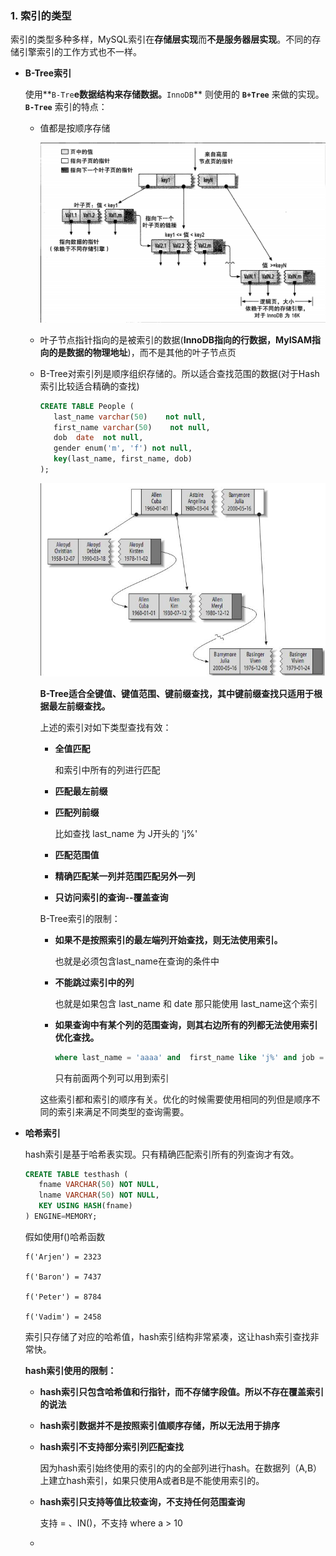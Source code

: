 ### 1. 索引的类型

索引的类型多种多样，MySQL索引在**存储层实现**而**不是服务器层实现**。不同的存储引擎索引的工作方式也不一样。

- **B-Tree索引**

  使用**`B-Tre`**e数据结构来存储数据。**`InnoDB`** 则使用的 **`B+Tree`** 来做的实现。**`B-Tree`** 索引的特点：

  - 值都是按顺序存储

    ![图](https://github.com/mxsm/document/blob/master/image/database/%E9%AB%98%E6%80%A7%E8%83%BDMysql%E8%AF%BB%E4%B9%A6%E7%AC%94%E8%AE%B0/%E7%B4%A2%E5%BC%95/BTreeMysql%E5%9B%BE%E8%A7%A3.png?raw=true)

  - 叶子节点指针指向的是被索引的数据(**InnoDB指向的行数据，MyISAM指向的是数据的物理地址**)，而不是其他的叶子节点页

  - B-Tree对索引列是顺序组织存储的。所以适合查找范围的数据(对于Hash索引比较适合精确的查找)

    ```sql
    CREATE TABLE People (
       last_name varchar(50)    not null,
       first_name varchar(50)    not null,
       dob  date  not null,
       gender enum('m', 'f') not null,
       key(last_name, first_name, dob)
    );
    ```

    ![图](https://github.com/mxsm/document/blob/master/image/database/%E9%AB%98%E6%80%A7%E8%83%BDMysql%E8%AF%BB%E4%B9%A6%E7%AC%94%E8%AE%B0/%E7%B4%A2%E5%BC%95/mysqBTree%E7%B4%A2%E5%BC%95%E6%95%B0%E6%8D%AE%E8%AF%B4%E6%98%8E.JPG?raw=true)

    **B-Tree适合全键值、键值范围、键前缀查找，其中键前缀查找只适用于根据最左前缀查找。**

    上述的索引对如下类型查找有效：

    - **全值匹配**

      和索引中所有的列进行匹配

    - **匹配最左前缀**

    - **匹配列前缀**

      比如查找 last_name 为 J开头的  'j%'

    - **匹配范围值**

    - **精确匹配某一列并范围匹配另外一列**

    - **只访问索引的查询--覆盖查询**

    B-Tree索引的限制：

    - **如果不是按照索引的最左端列开始查找，则无法使用索引。**

      也就是必须包含last_name在查询的条件中

    - **不能跳过索引中的列**

      也就是如果包含 last_name 和 date 那只能使用 last_name这个索引

    - **如果查询中有某个列的范围查询，则其右边所有的列都无法使用索引优化查找。**

      ```sql
      where last_name = 'aaaa' and  first_name like 'j%' and job = '2001-02-03'
      ```

      只有前面两个列可以用到索引

    这些索引都和索引的顺序有关。优化的时候需要使用相同的列但是顺序不同的索引来满足不同类型的查询需要。

- **哈希索引**

  hash索引是基于哈希表实现。只有精确匹配索引所有的列查询才有效。

  ```sql
  CREATE TABLE testhash (
     fname VARCHAR(50) NOT NULL,
     lname VARCHAR(50) NOT NULL,
     KEY USING HASH(fname)
  ) ENGINE=MEMORY;
  ```

  假如使用f()哈希函数

  ```
  f('Arjen') = 2323
  
  f('Baron') = 7437
  
  f('Peter') = 8784
  
  f('Vadim') = 2458
  ```

  索引只存储了对应的哈希值，hash索引结构非常紧凑，这让hash索引查找非常快。

  **hash索引使用的限制：**

  - **hash索引只包含哈希值和行指针，而不存储字段值。所以不存在覆盖索引的说法**

  - **hash索引数据并不是按照索引值顺序存储，所以无法用于排序**

  - **hash索引不支持部分索引列匹配查找**

    因为hash索引始终使用的索引的内的全部列进行hash。在数据列（A,B）上建立hash索引，如果只使用A或者B是不能使用索引的。

  - **hash索引只支持等值比较查询，不支持任何范围查询**

    支持 = 、IN()，不支持 where a > 10 

  - 

